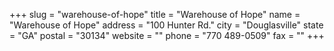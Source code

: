 +++
slug = "warehouse-of-hope"
title = "Warehouse of Hope"
name = "Warehouse of Hope"
address = "100 Hunter Rd."
city = "Douglasville"
state = "GA"
postal = "30134"
website = ""
phone = "770 489-0509"
fax = ""
+++

